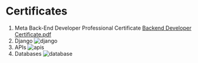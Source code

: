 # Certificates
1. Meta Back-End  Developer Professional Certificate
[Backend Developer Certificate.pdf](https://github.com/rahulrouniyar/Certificates/files/14862667/Backend.Developer.Certificate.pdf)
2. Django
![django](https://github.com/rahulrouniyar/Certificates/assets/70808666/dd65e8d3-bac5-44e4-a4af-442dacbf5ece)
3. APIs
![apis](https://github.com/rahulrouniyar/Certificates/assets/70808666/84dca3df-1bb0-4136-8b88-c2e9e676b59e)
4. Databases
![database](https://github.com/rahulrouniyar/Certificates/assets/70808666/2a5c3bb6-b3d5-4d25-8373-9874c5ab0811)
